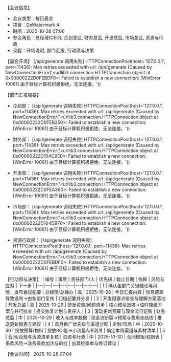 【会议信息】
- 会议类型：每日晨会
- 项目：DeWatermark AI
- 时间：2025-10-28 07:06
- 参会角色：总经理(CEO), 企划总监, 财务总监, 开发总监, 市场总监, 资源与行政
- 议程：开场说明, 部门汇报, 行动项与决策

【晨会开场】
[/api/generate 调用失败] HTTPConnectionPool(host='127.0.0.1', port=11436): Max retries exceeded with url: /api/generate (Caused by NewConnectionError('<urllib3.connection.HTTPConnection object at 0x00000222D0FEBDF0>: Failed to establish a new connection: [WinError 10061] 由于目标计算机积极拒绝，无法连接。'))

【部门汇报摘要】
- 企划部：
[/api/generate 调用失败] HTTPConnectionPool(host='127.0.0.1', port=11436): Max retries exceeded with url: /api/generate (Caused by NewConnectionError('<urllib3.connection.HTTPConnection object at 0x00000222D0FEB350>: Failed to establish a new connection: [WinError 10061] 由于目标计算机积极拒绝，无法连接。'))

- 财务部：
[/api/generate 调用失败] HTTPConnectionPool(host='127.0.0.1', port=11436): Max retries exceeded with url: /api/generate (Caused by NewConnectionError('<urllib3.connection.HTTPConnection object at 0x00000222D104C9E0>: Failed to establish a new connection: [WinError 10061] 由于目标计算机积极拒绝，无法连接。'))

- 开发部：
[/api/generate 调用失败] HTTPConnectionPool(host='127.0.0.1', port=11436): Max retries exceeded with url: /api/generate (Caused by NewConnectionError('<urllib3.connection.HTTPConnection object at 0x00000222D0FEA360>: Failed to establish a new connection: [WinError 10061] 由于目标计算机积极拒绝，无法连接。'))

- 市场部：
[/api/generate 调用失败] HTTPConnectionPool(host='127.0.0.1', port=11436): Max retries exceeded with url: /api/generate (Caused by NewConnectionError('<urllib3.connection.HTTPConnection object at 0x00000222D104DBF0>: Failed to establish a new connection: [WinError 10061] 由于目标计算机积极拒绝，无法连接。'))

- 资源行政部：
[/api/generate 调用失败] HTTPConnectionPool(host='127.0.0.1', port=11436): Max retries exceeded with url: /api/generate (Caused by NewConnectionError('<urllib3.connection.HTTPConnection object at 0x00000222D0FEBDF0>: Failed to establish a new connection: [WinError 10061] 由于目标计算机积极拒绝，无法连接。'))


【行动项与决策】
| 编号 | 事项 | 责任部门/人 | 优先级 | 截止日期 | 依赖 | 风险与应对 | 下一步 |
|---|---|---|---|---|---|---|---|
| 1 | 确认各部门关键结论与风险，发布会议纪要 | 总经理/总经办 | 高 | 2025-10-28 | 今日汇报内容 | 信息遗漏导致误判→由各部门复核 | 归档纪要并分发 |
| 2 | 开发阻塞点排查与缓解方案落地 | 开发总监 | 高 | 2025-10-29 | 研发资源/问题清单 | 核心模块迟滞→临时降级方案与并行排查 | 提交修复计划与责任人 |
| 3 | 滚动更新预算与现金流日记账 | 财务总监 | 中 | 2025-10-29 | 收入与成本数据 | 现金流断裂→预案与费用冻结线 | 推送更新报表与建议 |
| 4 | 首月推广优先级与渠道分配 | 企划/市场 | 中 | 2025-10-30 | 投放预算/物料 | 投放ROI低→小流量A/B测试 | 确定本周渠道与素材清单 |
| 5 | 合同/合规与资源清单复核 | 资源与行政 | 中 | 2025-10-30 | 合同模板/权限表 | 条款风险→法务条款加注与审批 | 出具检查单与修订建议 |

【会议时间】
2025-10-28 07:04